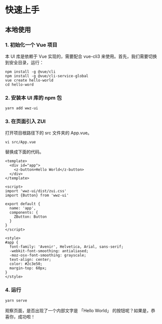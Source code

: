 # 快速上手


## 本地使用  

### 1. 初始化一个 Vue 项目

本 UI 库是依赖于 Vue 实现的，需要配合 vue-cli3 来使用。首先，我们需要切换到安全目录，运行：

```vue
npm install -g @vue/cli
npm install -g @vue/cli-service-global
vue create hello-world
cd hello-word
```

### 2. 安装本 UI 库的 npm 包

```text
yarn add wwz-ui
```

### 3. 在页面引入 ZUI

打开项目根路径下的 src 文件夹的 App.vue。

```
vi src/App.vue  
```

替换成下面的代码。

```vue
<template>
  <div id="app">
    <z-button>Hello World</z-button>
  </div>
</template>

<script>
import 'wwz-ui/dist/zui.css'
import {Button} from 'wwz-ui'

export default {
  name: 'app',
  components: {
    ZButton: Button
  }
}
</script>

<style>
#app {
  font-family: 'Avenir', Helvetica, Arial, sans-serif;
  -webkit-font-smoothing: antialiased;
  -moz-osx-font-smoothing: grayscale;
  text-align: center;
  color: #2c3e50;
  margin-top: 60px;
}
</style>
```

### 4. 运行

```bash
yarn serve
```

观察页面，是否出现了一个内部文字是 「Hello World」 的按钮呢？如果是，恭喜你，成功啦！


